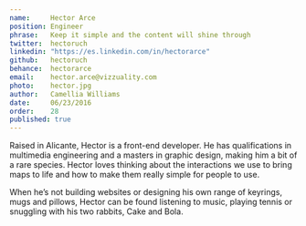 ```yaml
---
name:     Hector Arce       
position: Engineer   
phrase:   Keep it simple and the content will shine through    
twitter:  hectoruch   
linkedin: "https://es.linkedin.com/in/hectorarce" 
github:	  hectoruch
behance:  hectorarce	
email:    hector.arce@vizzuality.com  
photo:    hector.jpg 
author:   Camellia Williams  
date:     06/23/2016  
order:    28
published: true
---
```

Raised in Alicante, Hector is a front-end developer. He has qualifications in multimedia engineering and a masters in graphic design, making him a bit of a rare species. Hector loves thinking about the interactions we use to bring maps to life and how to make them really simple for people to use. 

When he’s not building websites or designing his own range of keyrings, mugs and pillows, Hector can be found listening to music, playing tennis or snuggling with his two rabbits, Cake and Bola. 
